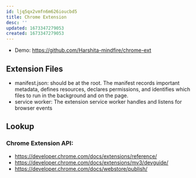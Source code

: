 ```yaml
---
id: ljq5qx2vmfn6m626ioucbd5
title: Chrome Extension 
desc: ''
updated: 1673347279053
created: 1673347279053
---
```

- Demo: https://github.com/Harshita-mindfire/chrome-ext
## Extension Files
- manifest.json: should be at the root. The manifest records important metadata, defines resources, declares permissions, and identifies which files to run in the background and on the page.
- service worker: The extension service worker handles and listens for browser events
## Lookup
### Chrome Extension API:
-  https://developer.chrome.com/docs/extensions/reference/
- https://developer.chrome.com/docs/extensions/mv3/devguide/
- https://developer.chrome.com/docs/webstore/publish/
